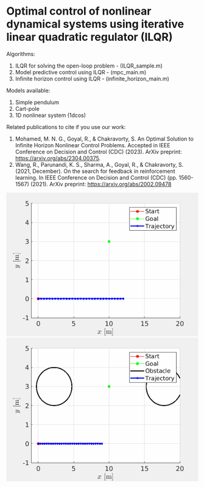 # Optimal control of nonlinear dynamical systems using iterative linear quadratic regulator (ILQR)

Algorithms:
1. ILQR for solving the open-loop problem - (ILQR_sample.m)
2. Model predictive control using ILQR - (mpc_main.m)
3. Infinite horizon control using ILQR - (infinite_horizon_main.m)

Models available:
1. Simple pendulum
2. Cart-pole
3. 1D nonlinear system (1dcos)

Related publications to cite if you use our work:

1. Mohamed, M. N. G., Goyal, R., & Chakravorty, S. An Optimal Solution to Infinite Horizon Nonlinear Control Problems. Accepted in IEEE Conference on Decision and Control (CDC) (2023).  ArXiv preprint: https://arxiv.org/abs/2304.00375.
2. Wang, R., Parunandi, K. S., Sharma, A., Goyal, R., & Chakravorty, S. (2021, December). On the search for feedback in reinforcement learning. In IEEE Conference on Decision and Control (CDC) (pp. 1560-1567) (2021). ArXiv preprint: https://arxiv.org/abs/2002.09478

![ILQR Trajectory Optimization Animation](trajectory_animation.gif)
![ILQR Trajectory with Obstacles](trajectory_animation_wobs.gif)
